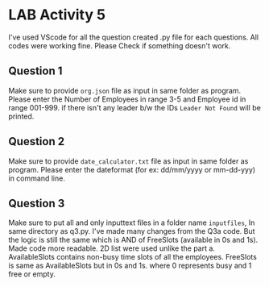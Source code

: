 # LAB Activity 5
  I've used VScode for all the question created .py file for each questions. All codes were working fine. Please Check if something doesn't work.

## Question 1
  Make sure to provide `org.json` file as input in same folder as program.
  Please enter the Number of Employees in range 3-5 and Employee id in range 001-999. if there isn't any leader b/w the IDs `Leader Not Found` will be printed.
## Question 2
  Make sure to provide `date_calculator.txt` file as input in same folder as program.
  Please enter the dateformat (for ex: dd/mm/yyyy or mm-dd-yyy) in command line. 
## Question 3
  Make sure to put all and only inputtext files in a folder name `inputfiles`, In same directory as q3.py.
  I've made many changes from the Q3a code. But the logic is still the same which is AND of FreeSlots (available in 0s and 1s). 
  Made code more readable. 2D list were used unlike the part a.
  AvailableSlots contains non-busy time slots of all the employees.
  FreeSlots is same as AvailableSlots but in 0s and 1s. where 0 represents busy and 1 free or empty.
